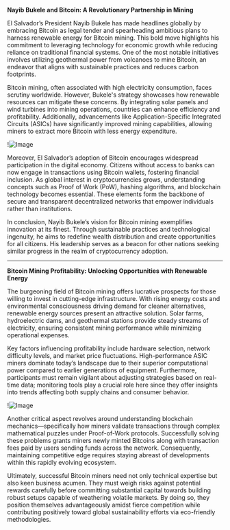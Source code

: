 **Nayib Bukele and Bitcoin: A Revolutionary Partnership in Mining**

El Salvador’s President Nayib Bukele has made headlines globally by embracing Bitcoin as legal tender and spearheading ambitious plans to harness renewable energy for Bitcoin mining. This bold move highlights his commitment to leveraging technology for economic growth while reducing reliance on traditional financial systems. One of the most notable initiatives involves utilizing geothermal power from volcanoes to mine Bitcoin, an endeavor that aligns with sustainable practices and reduces carbon footprints.

Bitcoin mining, often associated with high electricity consumption, faces scrutiny worldwide. However, Bukele's strategy showcases how renewable resources can mitigate these concerns. By integrating solar panels and wind turbines into mining operations, countries can enhance efficiency and profitability. Additionally, advancements like Application-Specific Integrated Circuits (ASICs) have significantly improved mining capabilities, allowing miners to extract more Bitcoin with less energy expenditure. 

!![Image](https://github.com/user-attachments/assets/3be06921-4469-491d-bd37-5f14c53422b7)

Moreover, El Salvador’s adoption of Bitcoin encourages widespread participation in the digital economy. Citizens without access to banks can now engage in transactions using Bitcoin wallets, fostering financial inclusion. As global interest in cryptocurrencies grows, understanding concepts such as Proof of Work (PoW), hashing algorithms, and blockchain technology becomes essential. These elements form the backbone of secure and transparent decentralized networks that empower individuals rather than institutions.

In conclusion, Nayib Bukele’s vision for Bitcoin mining exemplifies innovation at its finest. Through sustainable practices and technological ingenuity, he aims to redefine wealth distribution and create opportunities for all citizens. His leadership serves as a beacon for other nations seeking similar progress in the realm of cryptocurrency adoption.

---

**Bitcoin Mining Profitability: Unlocking Opportunities with Renewable Energy**

The burgeoning field of Bitcoin mining offers lucrative prospects for those willing to invest in cutting-edge infrastructure. With rising energy costs and environmental consciousness driving demand for cleaner alternatives, renewable energy sources present an attractive solution. Solar farms, hydroelectric dams, and geothermal stations provide steady streams of electricity, ensuring consistent mining performance while minimizing operational expenses.

Key factors influencing profitability include hardware selection, network difficulty levels, and market price fluctuations. High-performance ASIC miners dominate today’s landscape due to their superior computational power compared to earlier generations of equipment. Furthermore, participants must remain vigilant about adjusting strategies based on real-time data; monitoring tools play a crucial role here since they offer insights into trends affecting both supply chains and consumer behavior.

!![Image](https://github.com/user-attachments/assets/3be06921-4469-491d-bd37-5f14c53422b7)

Another critical aspect revolves around understanding blockchain mechanics—specifically how miners validate transactions through complex mathematical puzzles under Proof-of-Work protocols. Successfully solving these problems grants miners newly minted Bitcoins along with transaction fees paid by users sending funds across the network. Consequently, maintaining competitive edge requires staying abreast of developments within this rapidly evolving ecosystem.

Ultimately, successful Bitcoin miners need not only technical expertise but also keen business acumen. They must weigh risks against potential rewards carefully before committing substantial capital towards building robust setups capable of weathering volatile markets. By doing so, they position themselves advantageously amidst fierce competition while contributing positively toward global sustainability efforts via eco-friendly methodologies.